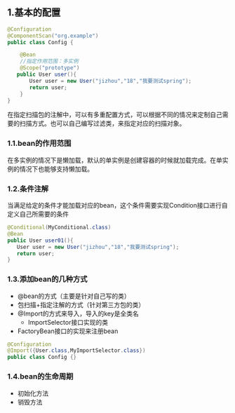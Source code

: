 ## 1.基本的配置

```java
@Configuration
@ComponentScan("org.example")
public class Config {

    @Bean
    //指定作用范围：多实例
    @Scope("prototype")
   public User user(){
       User user = new User("jizhou","18","我要测试spring");
       return user;
    }
}
```

在指定扫描包的注解中，可以有多重配置方式，可以根据不同的情况来定制自己需要的扫描方式。也可以自己编写过滤类，来指定对应的扫描对象。

### 1.1.bean的作用范围

在多实例的情况下是懒加载，默认的单实例是创建容器的时候就加载完成。在单实例的情况下也能够支持懒加载。

### 1.2.条件注解

当满足给定的条件才能加载对应的bean，这个条件需要实现Condition接口进行自定义自己所需要的条件

```java
@Conditional(MyConditional.class)
@Bean
public User user01(){
   User user = new User("jizhou","18","我要测试spring");
   return user;
}
```

### 1.3.添加bean的几种方式

- @bean的方式（主要是针对自己写的类）
- 包扫描+指定注解的方式（针对第三方包的类）
- @Import的方式来导入，导入的key是全类名
  - ImportSelector接口实现的类	
- FactoryBean接口的实现来注册bean

```java
@Configuration
@Import({User.class,MyImportSelector.class})
public class Config {}
```

### 1.4.bean的生命周期

- 初始化方法
- 销毁方法

